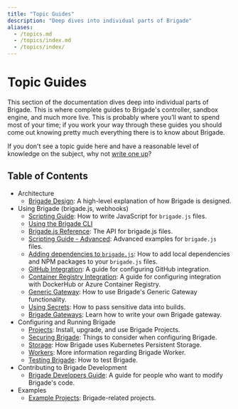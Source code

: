 ```yaml
---
title: "Topic Guides"
description: "Deep dives into individual parts of Brigade"
aliases:
  - /topics.md
  - /topics/index.md
  - /topics/index/
---
```


# Topic Guides

This section of the documentation dives deep into individual parts of Brigade. This is where complete guides to Brigade's controller, sandbox engine, and much more live. This is probably where you’ll want to spend most of your time; if you work your way through these guides you should come out knowing pretty much everything there is to know about Brigade.

If you don't see a topic guide here and have a reasonable level of knowledge on the subject, why not [write one up][write]?

## Table of Contents

- Architecture
  - [Brigade Design](design): A high-level explanation of how Brigade is designed.
- Using Brigade (brigade.js, webhooks)
  - [Scripting Guide](scripting): How to write JavaScript for `brigade.js` files.
  - [Using the Brigade CLI](brig)
  - [Brigade.js Reference](javascript): The API for brigade.js files.
  - [Scripting Guide - Advanced](scripting_advanced): Advanced examples for `brigade.js` files.
  - [Adding dependencies to `brigade.js`](dependencies): How to add local dependencies and NPM packages to your `brigade.js` files.
  - [GitHub Integration](github): A guide for configuring GitHub integration.
  - [Container Registry Integration](dockerhub): A guide for configuring integration with DockerHub or Azure Container Registry.
  - [Generic Gateway](genericgateway): How to use Brigade's Generic Gateway functionality.
  - [Using Secrets](secrets): How to pass sensitive data into builds.
  - [Brigade Gateways](gateways): Learn how to write your own Brigade gateway.
- Configuring and Running Brigade
  - [Projects](projects): Install, upgrade, and use Brigade Projects.
  - [Securing Brigade](security): Things to consider when configuring Brigade.
  - [Storage](storage): How Brigade uses Kubernetes Persistent Storage.
  - [Workers](workers): More information regarding Brigade Worker.
  - [Testing Brigade](testing): How to test Brigade.
- Contributing to Brigade Development
  - [Brigade Developers Guide](developers): A guide for people who want to modify Brigade's
    code.
- Examples
  - [Example Projects](../index/#technical): Brigade-related projects.

[write]: https://github.com/brigadecore/brigade/new/master/content/docs/topics
